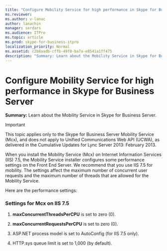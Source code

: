 ```yaml
---
title: "Configure Mobility Service for high performance in Skype for Business Server"
ms.reviewer: 
ms.author: v-lanac
author: lanachin
manager: serdars
ms.audience: ITPro
ms.topic: article
ms.prod: skype-for-business-itpro
localization_priority: Normal
ms.assetid: c2b8aadb-cffb-49f0-ba7a-e8541a1ff475
description: "Summary: Learn about the Mobility Service in Skype for Business Server."
---
```


# Configure Mobility Service for high performance in Skype for Business Server
 
**Summary:** Learn about the Mobility Service in Skype for Business Server.
  
> [!IMPORTANT]
> This topic applies only to the Skype for Business Server Mobility Service (Mcx), and does not apply to Unified Communications Web API (UCWA), as delivered in the Cumulative Updates for Lync Server 2013: February 2013. 
  
When you install the Mobility Service (Mcx) on Internet Information Services (IIS) 7.5, the Mobility Service installer configures some performance settings on the Front End Server. We recommend that you use IIS 7.5 for mobility. The settings affect the maximum number of concurrent user requests and the maximum number of threads that are allowed for the Mobility Service.
  
Here are the performance settings:
  
### Settings for Mcx on IIS 7.5

1. **maxConcurrentThreadsPerCPU** is set to zero (0).
    
2. **maxConcurrentRequestsPerCPU** is set to zero (0).
    
3. ASP.NET process model is set to AutoConfig (for IIS 7.5 only).
    
4. HTTP.sys queue limit is set to 1,000 (by default).
    

